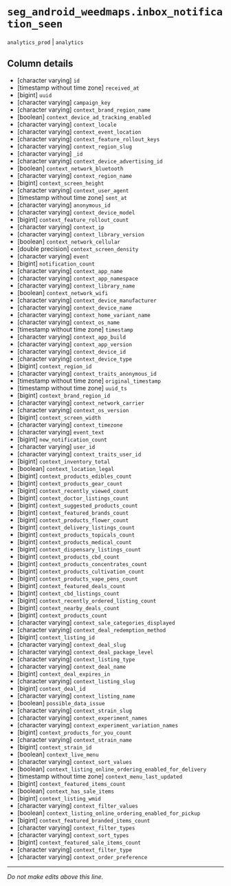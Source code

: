 # `seg_android_weedmaps.inbox_notification_seen`
`analytics_prod` | `analytics`

## Column details
* [character varying] `id`
* [timestamp without time zone] `received_at`
* [bigint]    `uuid`
* [character varying] `campaign_key`
* [character varying] `context_brand_region_name`
* [boolean]   `context_device_ad_tracking_enabled`
* [character varying] `context_locale`
* [character varying] `context_event_location`
* [character varying] `context_feature_rollout_keys`
* [character varying] `context_region_slug`
* [character varying] `_id`
* [character varying] `context_device_advertising_id`
* [boolean]   `context_network_bluetooth`
* [character varying] `context_region_name`
* [bigint]    `context_screen_height`
* [character varying] `context_user_agent`
* [timestamp without time zone] `sent_at`
* [character varying] `anonymous_id`
* [character varying] `context_device_model`
* [bigint]    `context_feature_rollout_count`
* [character varying] `context_ip`
* [character varying] `context_library_version`
* [boolean]   `context_network_cellular`
* [double precision] `context_screen_density`
* [character varying] `event`
* [bigint]    `notification_count`
* [character varying] `context_app_name`
* [character varying] `context_app_namespace`
* [character varying] `context_library_name`
* [boolean]   `context_network_wifi`
* [character varying] `context_device_manufacturer`
* [character varying] `context_device_name`
* [character varying] `context_home_variant_name`
* [character varying] `context_os_name`
* [timestamp without time zone] `timestamp`
* [character varying] `context_app_build`
* [character varying] `context_app_version`
* [character varying] `context_device_id`
* [character varying] `context_device_type`
* [bigint]    `context_region_id`
* [character varying] `context_traits_anonymous_id`
* [timestamp without time zone] `original_timestamp`
* [timestamp without time zone] `uuid_ts`
* [bigint]    `context_brand_region_id`
* [character varying] `context_network_carrier`
* [character varying] `context_os_version`
* [bigint]    `context_screen_width`
* [character varying] `context_timezone`
* [character varying] `event_text`
* [bigint]    `new_notification_count`
* [character varying] `user_id`
* [character varying] `context_traits_user_id`
* [bigint]    `context_inventory_total`
* [boolean]   `context_location_legal`
* [bigint]    `context_products_edibles_count`
* [bigint]    `context_products_gear_count`
* [bigint]    `context_recently_viewed_count`
* [bigint]    `context_doctor_listings_count`
* [bigint]    `context_suggested_products_count`
* [bigint]    `context_featured_brands_count`
* [bigint]    `context_products_flower_count`
* [bigint]    `context_delivery_listings_count`
* [bigint]    `context_products_topicals_count`
* [bigint]    `context_products_medical_count`
* [bigint]    `context_dispensary_listings_count`
* [bigint]    `context_products_cbd_count`
* [bigint]    `context_products_concentrates_count`
* [bigint]    `context_products_cultivation_count`
* [bigint]    `context_products_vape_pens_count`
* [bigint]    `context_featured_deals_count`
* [bigint]    `context_cbd_listings_count`
* [bigint]    `context_recently_ordered_listing_count`
* [bigint]    `context_nearby_deals_count`
* [bigint]    `context_products_count`
* [character varying] `context_sale_categories_displayed`
* [character varying] `context_deal_redemption_method`
* [bigint]    `context_listing_id`
* [character varying] `context_deal_slug`
* [character varying] `context_deal_package_level`
* [character varying] `context_listing_type`
* [character varying] `context_deal_name`
* [bigint]    `context_deal_expires_in`
* [character varying] `context_listing_slug`
* [bigint]    `context_deal_id`
* [character varying] `context_listing_name`
* [boolean]   `possible_data_issue`
* [character varying] `context_strain_slug`
* [character varying] `context_experiment_names`
* [character varying] `context_experiment_variation_names`
* [bigint]    `context_products_for_you_count`
* [character varying] `context_strain_name`
* [bigint]    `context_strain_id`
* [boolean]   `context_live_menu`
* [character varying] `context_sort_values`
* [boolean]   `context_listing_online_ordering_enabled_for_delivery`
* [timestamp without time zone] `context_menu_last_updated`
* [bigint]    `context_featured_items_count`
* [boolean]   `context_has_sale_items`
* [bigint]    `context_listing_wmid`
* [character varying] `context_filter_values`
* [boolean]   `context_listing_online_ordering_enabled_for_pickup`
* [bigint]    `context_featured_branded_items_count`
* [character varying] `context_filter_types`
* [character varying] `context_sort_types`
* [bigint]    `context_featured_sale_items_count`
* [character varying] `context_filter_type`
* [character varying] `context_order_preference`

-------------------------------------------------------------------------------
*Do not make edits above this line.*

